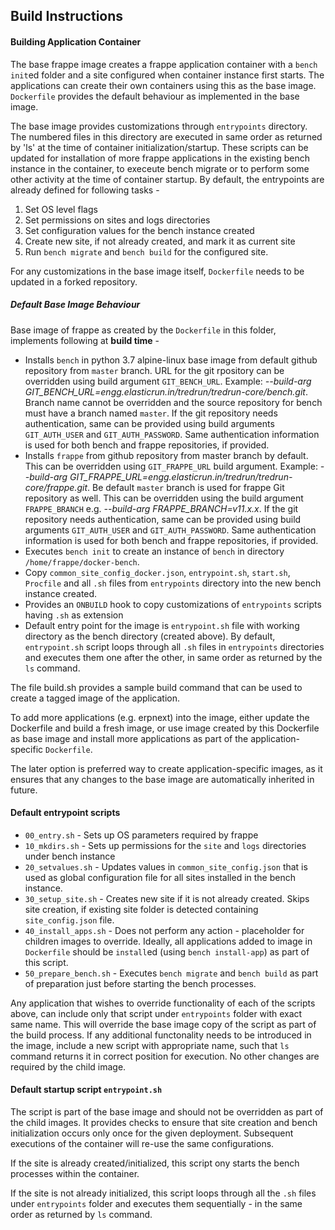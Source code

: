 ## Build Instructions

#### Building Application Container
The base frappe image creates a frappe application container with a `bench init`ed folder and a site configured when container instance first starts. The applications can create their own containers using this as the base image. `Dockerfile` provides the default behaviour as implemented in the base image.

The base image provides customizations through `entrypoints` directory. The numbered files in this directory are executed in same order as returned by 'ls' at the time of container initialization/startup. These scripts can be updated for installation of more frappe applications in the existing bench instance in the container, to execeute bench migrate or to perform some other activity at the time of container startup. By default, the entrypoints are already defined for following tasks - 
1. Set OS level flags
2. Set permissions on sites and logs directories
3. Set configuration values for the bench instance created
4. Create new site, if not already created, and mark it as current site
5. Run `bench migrate` and `bench build` for the configured site.

For any customizations in the base image itself, `Dockerfile` needs to be updated in a forked repository.

##### Default Base Image Behaviour
Base image of frappe as created by the `Dockerfile` in this folder, implements following at **build time** -
* Installs `bench` in python 3.7 alpine-linux base image from default github repository from `master` branch. URL for the git rpository can be overridden using build argument `GIT_BENCH_URL`. Example: _--build-arg GIT_BENCH_URL=engg.elasticrun.in/tredrun/tredrun-core/bench.git_. Branch name cannot be overridden and the source repository for bench must have a branch named `master`. If the git repository needs authentication, same can be provided using build arguments `GIT_AUTH_USER` and `GIT_AUTH_PASSWORD`. Same authentication information is used for both bench and frappe repositories, if provided.
* Installs `frappe` from github repository from master branch by default. This can be overridden using `GIT_FRAPPE_URL` build argument. Example: _--build-arg GIT_FRAPPE_URL=engg.elasticrun.in/tredrun/tredrun-core/frappe.git_. Be default `master` branch is used for frappe Git repository as well. This can be overridden using the build argument `FRAPPE_BRANCH` e.g. _--build-arg FRAPPE_BRANCH=v11.x.x_. If the git repository needs authentication, same can be provided using build arguments `GIT_AUTH_USER` and `GIT_AUTH_PASSWORD`. Same authentication information is used for both bench and frappe repositories, if provided.
* Executes `bench init` to create an instance of `bench` in directory `/home/frappe/docker-bench`.
* Copy `common_site_config_docker.json`, `entrypoint.sh`, `start.sh`, `Procfile` and all `.sh` files from `entrypoints` directory into the new bench instance created.
* Provides an `ONBUILD` hook to copy customizations of `entrypoints` scripts having `.sh` as extension
* Default entry point for the image is `entrypoint.sh` file with working directory as the bench directory (created above). By default, `entrypoint.sh` script loops through all `.sh` files in `entrypoints` directories and executes them one after the other, in same order as returned by the `ls` command.

The file build.sh provides a sample build command that can be used to create a tagged image of the application.

To add more applications (e.g. erpnext) into the image, either update the Dockerfile and build a fresh image, or use image created by this Dockerfile as base image and install more applications as part of the application-specific `Dockerfile`. 

The later option is preferred way to create application-specific images, as it ensures that any changes to the base image are automatically inherited in future.

#### Default entrypoint scripts
* `00_entry.sh` - Sets up OS parameters required by frappe
* `10_mkdirs.sh` - Sets up permissions for the `site` and `logs` directories under bench instance
* `20_setvalues.sh` - Updates values in `common_site_config.json` that is used as global configuration file for all sites installed in the bench instance.
* `30_setup_site.sh` - Creates new site if it is not already created. Skips site creation, if existing site folder is detected containing `site_config.json` file.
* `40_install_apps.sh` - Does not perform any action - placeholder for children images to override. Ideally, all applications added to image in `Dockerfile` should be `install`ed (using `bench install-app`) as part of this script.
* `50_prepare_bench.sh` - Executes `bench migrate` and `bench build` as part of preparation just before starting the bench processes.

Any application that wishes to override functionality of each of the scripts above, can include only that script under `entrypoints` folder with exact same name. This will override the base image copy of the script as part of the build process. If any additional functonality needs to be introduced in the image, include a new script with appropriate name, such that `ls` command returns it in correct position for execution. No other changes are required by the child image.

#### Default startup script `entrypoint.sh`
The script is part of the base image and should not be overridden as part of the child images. It provides checks to ensure that site creation and bench initialization occurs only once for the given deployment. Subsequent executions of the container will re-use the same configurations.

If the site is already created/initialized, this script ony starts the bench processes within the container.

If the site is not already initialized, this script loops through all the `.sh` files under `entrypoints` folder and executes them sequentially - in the same order as returned by `ls` command.

